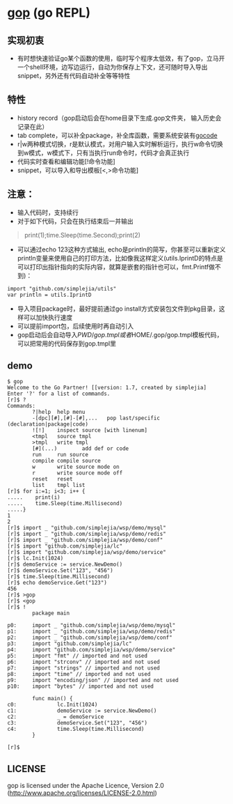 # [gop](http://github.com/simplejia/gop) (go REPL)
## 实现初衷
* 有时想快速验证go某个函数的使用，临时写个程序太低效，有了gop，立马开一个shell环境，边写边运行，自动为你保存上下文，还可随时导入导出snippet，另外还有代码自动补全等等特性

## 特性
* history record（gop启动后会在home目录下生成.gop文件夹， 输入历史会记录在此）
* tab complete，可以补全package，补全库函数，需要系统安装有[gocode](http://github.com/nsf/gocode)
* r|w两种模式切换，r是默认模式，对用户输入实时解析运行，执行w命令切换到w模式，w模式下，只有当执行run命令时，代码才会真正执行
* 代码实时查看和编辑功能[!命令功能]
* snippet，可以导入和导出模板[<,>命令功能]

## 注意：
* 输入代码时，支持续行
* 对于如下代码，只会在执行结束后一并输出
> print(1);time.Sleep(time.Second);print(2)
* 可以通过echo 123这种方式输出, echo是println的简写，你甚至可以重新定义println变量来使用自己的打印方法，比如像我这样定义(utils.IprintD的特点是可以打印出指针指向的实际内容，就算是嵌套的指针也可以，fmt.Printf做不到)：
```
import "github.com/simplejia/utils"
var println = utils.IprintD 
```
* 导入项目package时，最好提前通过go install方式安装包文件到pkg目录，这样可以加快执行速度
* 可以提前import包，后续使用时再自动引入
* gop启动后会自动导入$PWD/gop.tmpl或者$HOME/.gop/gop.tmpl模板代码，可以把常用的代码保存到gop.tmpl里

## demo
```
$ gop
Welcome to the Go Partner! [[version: 1.7, created by simplejia]
Enter '?' for a list of commands.
[r]$ ?
Commands:
        ?|help  help menu
        -[dpc][#],[#]-[#],...   pop last/specific (declaration|package|code)
        ![!]    inspect source [with linenum]
        <tmpl   source tmpl
        >tmpl   write tmpl
        [#](...)        add def or code
        run     run source
        compile compile source
        w       write source mode on
        r       write source mode off
        reset   reset
        list    tmpl list
[r]$ for i:=1; i<3; i++ {
.....    print(i)
.....    time.Sleep(time.Millisecond)
.....}
1
2
[r]$ import _ "github.com/simplejia/wsp/demo/mysql"
[r]$ import _ "github.com/simplejia/wsp/demo/redis"
[r]$ import _ "github.com/simplejia/wsp/demo/conf"
[r]$ import "github.com/simplejia/lc"
[r]$ import "github.com/simplejia/wsp/demo/service"
[r]$ lc.Init(1024)
[r]$ demoService := service.NewDemo()
[r]$ demoService.Set("123", "456")
[r]$ time.Sleep(time.Millisecond)
[r]$ echo demoService.Get("123")
456
[r]$ >gop
[r]$ <gop
[r]$ !
        package main

p0:     import _ "github.com/simplejia/wsp/demo/mysql"
p1:     import _ "github.com/simplejia/wsp/demo/redis"
p2:     import _ "github.com/simplejia/wsp/demo/conf"
p3:     import "github.com/simplejia/lc"
p4:     import "github.com/simplejia/wsp/demo/service"
p5:     import "fmt" // imported and not used
p6:     import "strconv" // imported and not used
p7:     import "strings" // imported and not used
p8:     import "time" // imported and not used
p9:     import "encoding/json" // imported and not used
p10:    import "bytes" // imported and not used

        func main() {
c0:             lc.Init(1024)
c1:             demoService := service.NewDemo()
c2:             _ = demoService
c3:             demoService.Set("123", "456")
c4:             time.Sleep(time.Millisecond)
        }

[r]$
```

## LICENSE
gop is licensed under the Apache Licence, Version 2.0
(http://www.apache.org/licenses/LICENSE-2.0.html)
